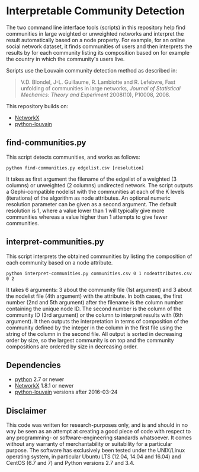 # Interpretable Community Detection

The two command line interface tools (scripts) in this repository help find communities in large weighted or unweighted networks and interpret the result automatically based on a node property. 
For example, for an online social network dataset, it finds communities of users and then interprets the results by for each community listing its composition based on for example the country in which the community's users live. 

Scripts use the Louvain community detection method as described in:

 > V.D. Blondel, J-L. Guillaume, R. Lambiotte and R. Lefebvre, 
Fast unfolding of communities in large networks, 
_Journal of Statistical Mechanics: Theory and Experiment_ 2008(10), 
P10008, 2008. 

This repository builds on:
 * [NetworkX](https://networkx.github.io) 
 * [python-louvain](https://bitbucket.org/taynaud/python-louvain)


## find-communities.py
This script detects communities, and works as follows:

	python find-communities.py edgelist.csv [resolution]

It takes as first argument the filename of the edgelist of a weighted (3 columns) or unweighted (2 columns) undirected network. 
The script outputs a Gephi-compatible nodelist with the communities at each of the K levels (iterations) of the algorithm as node attributes. 
An optional numeric resolution parameter can be given as a second argument. 
The default resolution is 1, where a value lower than 1 will typically give more communities whereas a value higher than 1 attempts to give fewer communities. 


## interpret-communities.py
This script interprets the obtained communities by listing the composition of each community based on a node attribute. 

	python interpret-communities.py communities.csv 0 1 nodeattributes.csv 0 2

It takes 6 arguments: 3 about the community file (1st argument) and 3 about the nodelist file (4th argument) with the attribute. 
In both cases, the first number (2nd and 5th argument) after the filename is the column number containing the unique node ID. 
The second number is the column of the community ID (3rd argument) or the column to interpret results with (6th argument). 
It then outputs the interpretation in terms of composition of the community defined by the integer in the column in the first file using the string of the column in the second file. 
All output is sorted in decreasing order by size, so the largest community is on top and the community compositions are ordered by size in decreasing order. 


## Dependencies

* [python](https://www.python.org/) 2.7 or newer
* [NetworkX](https://networkx.github.io) 1.8.1 or newer
* [python-louvain](https://bitbucket.org/taynaud/python-louvain) versions after 2016-03-24


## Disclaimer

This code was written for research-purposes only, and is and should in no way be seen as an attempt at creating a good piece of code with respect to any programming- or software-engineering standards whatsoever. 
It comes without any warranty of merchantability or suitability for a particular purpose. 
The software has exclusively been tested under the UNIX/Linux operating system, in particular Ubuntu LTS (12.04, 14.04 and 16.04) and CentOS (6.7 and 7) and Python versions 2.7 and 3.4. 

